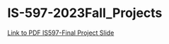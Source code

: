 # IS-597-2023Fall_Projects
[Link to PDF IS597-Final Project Slide](https://github.com/Huahuahaha/2023Fall_Projects/blob/main/IS597-Final%20Project.pdf)

